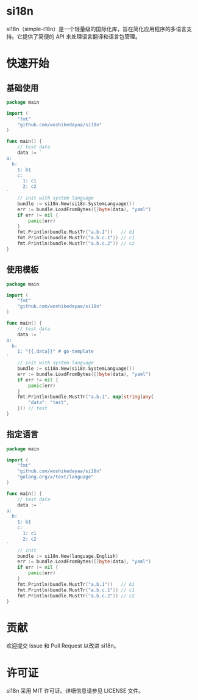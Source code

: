 # si18n
si18n（simple-i18n）是一个轻量级的国际化库，旨在简化应用程序的多语言支持。它提供了简便的 API 来处理语言翻译和语言包管理。

# 快速开始

## 基础使用
```go
package main

import (
	"fmt"
	"github.com/woshikedayaa/si18n"
)

func main() {
	// test data
	data := `
a: 
  b:
	1: b1
	c: 
	  1: c1
	  2: c2
`
	// init with system language
	bundle := si18n.New(si18n.SystemLanguage())
	err := bundle.LoadFromBytes([]byte(data), "yaml")
	if err != nil {
		panic(err)
	}
	fmt.Println(bundle.MustTr("a.b.1"))   // b1
	fmt.Println(bundle.MustTr("a.b.c.1")) // c1
	fmt.Println(bundle.MustTr("a.b.c.2")) // c2
}
```
## 使用模板
```go
package main

import (
    "fmt"
    "github.com/woshikedayaa/si18n"
)

func main() {
	// test data
	data := `
a:
  b:
    1: "{{.data}}" # go-template
`   
	// init with system language
	bundle := si18n.New(si18n.SystemLanguage())
	err := bundle.LoadFromBytes([]byte(data), "yaml")
	if err != nil {
		panic(err)
	}
	fmt.Println(bundle.MustTr("a.b.1", map[string]any{
		"data": "test",
	})) // test
}
```

## 指定语言

```go
package main

import (
	"fmt"
	"github.com/woshikedayaa/si18n"
	"golang.org/x/text/language"
)

func main() {
	// test data
	data := `
a: 
  b:
	1: b1
	c: 
	  1: c1
	  2: c2
`
	// init 
	bundle := si18n.New(language.English)
	err := bundle.LoadFromBytes([]byte(data), "yaml")
	if err != nil {
		panic(err)
	}
	fmt.Println(bundle.MustTr("a.b.1"))   // b1
	fmt.Println(bundle.MustTr("a.b.c.1")) // c1
	fmt.Println(bundle.MustTr("a.b.c.2")) // c2
}
```

# 贡献
欢迎提交 Issue 和 Pull Request 以改进 si18n。

# 许可证
si18n 采用 MIT 许可证。详细信息请参见 LICENSE 文件。